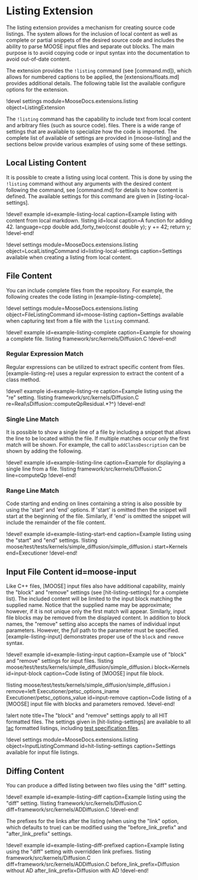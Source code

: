 # Listing Extension

The listing extension provides a mechanism for creating source code listings. The system allows for
the inclusion of local content as well as complete or partial snippets of the desired source code and
includes the ability to parse MOOSE input files and separate out blocks. The main purpose is to avoid
copying code or input syntax into the documentation to avoid out-of-date content.

The extension provides the `!listing` command (see [command.md]), which allows for numbered captions
to be applied, the [extensions/floats.md] provides additional details. The following table list the
available configure options for the extension.

!devel settings module=MooseDocs.extensions.listing object=ListingExtension

The `!listing` command has the capability to include text from local content and arbitrary files
(such as source code).  files. There is a wide range of settings that are available to specialize how
the code is imported.  The complete list of available of settings are provided in [moose-listing] and
the sections below provide various examples of using some of these settings.

## Local Listing Content

It is possible to create a listing using local content. This is done by using the `!listing` command
without any arguments with the desired content following the command, see [command.md] for details
to how content is defined. The available settings for this command are given in
[listing-local-settings].

!devel! example id=example-listing-local caption=Example listing with content from local markdown.
!listing id=local caption=A function for adding 42. language=cpp
double add_forty_two(const double y);
y += 42;
return y;
!devel-end!

!devel settings module=MooseDocs.extensions.listing
                object=LocalListingCommand
                id=listing-local-settings
                caption=Settings available when creating a listing from local content.

## File Content

You can include complete files from the repository. For example, the following creates the code
listing in [example-listing-complete].

!devel settings module=MooseDocs.extensions.listing
                object=FileListingCommand
                id=moose-listing
                caption=Settings available when capturing text from a file with the `listing` command.


!devel! example id=example-listing-complete caption=Example for showing a complete file.
!listing framework/src/kernels/Diffusion.C
!devel-end!

### Regular Expression Match

Regular expressions can be utilized to extract specific content from files. [example-listing-re]
uses a regular expression to extract the content of a class method.

!devel! example id=example-listing-re caption=Example listing using the "re" setting.
!listing framework/src/kernels/Diffusion.C
         re=Real\sDiffusion::computeQpResidual.*?^}
!devel-end!

### Single Line Match

It is possible to show a single line of a file by including a snippet that allows the line to be
located within the file. If multiple matches occur only the first match will be shown. For example,
the call to `addClassDescription` can be shown by adding the following.

!devel! example id=example-listing-line caption=Example for displaying a single line from a file.
!listing framework/src/kernels/Diffusion.C line=computeQp
!devel-end!

### Range Line Match

Code starting and ending on lines containing a string is also possible by using the 'start' and
'end' options. If 'start' is omitted then the snippet will start at the beginning of the file.
Similarly, if 'end' is omitted the snippet will include the remainder of the file content.

!devel! example id=example-listing-start-end caption=Example listing using the "start" and "end" settings.
!listing moose/test/tests/kernels/simple_diffusion/simple_diffusion.i
         start=Kernels
         end=Executioner
!devel-end!

## Input File Content id=moose-input

Like C++ files, [MOOSE] input files also have additional capability, mainly the "block" and "remove"
settings (see [hit-listing-settings] for a complete list). The included content will be limited to
the input block matching the supplied name. Notice that the supplied name may be approximate;
however, if it is not unique only the first match will appear. Similarly, input file blocks may be
removed from the displayed content. In addition to block names, the "remove" setting also accepts
the names of individual input parameters. However, the *full* path to the parameter must be
specified. [example-listing-input] demonstrates proper use of the `block` and `remove` syntax.

!devel! example id=example-listing-input caption=Example use of "block" and "remove" settings for input files.
!listing moose/test/tests/kernels/simple_diffusion/simple_diffusion.i
         block=Kernels
         id=input-block
         caption=Code listing of [MOOSE] input file block.

!listing moose/test/tests/kernels/simple_diffusion/simple_diffusion.i
         remove=left Executioner/petsc_options_iname Executioner/petsc_options_value
         id=input-remove
         caption=Code listing of a [MOOSE] input file with blocks and parameters removed.
!devel-end!

!alert note title=The "block" and "remove" settings apply to all HIT formatted files.
The settings given in [hit-listing-settings] are available to all [!ac](HIT) formatted listings, including
[test specification files](TestHarness.md).

!devel settings module=MooseDocs.extensions.listing
                object=InputListingCommand
                id=hit-listing-settings
                caption=Settings available for input file listings.

## Diffing Content

You can produce a diffed listing between two files using the "diff" setting.

!devel! example id=example-listing-diff caption=Example listing using the "diff" setting.
!listing framework/src/kernels/Diffusion.C
         diff=framework/src/kernels/ADDiffusion.C
!devel-end!

The prefixes for the links after the listing (when using the "link" option, which defaults to true)
can be modified using the "before_link_prefix" and "after_link_prefix" settings.

!devel! example id=example-listing-diff-prefixed caption=Example listing using the "diff" setting with overridden link prefixes.
!listing framework/src/kernels/Diffusion.C
         diff=framework/src/kernels/ADDiffusion.C
         before_link_prefix=Diffusion without AD
         after_link_prefix=Diffusion with AD
!devel-end!
